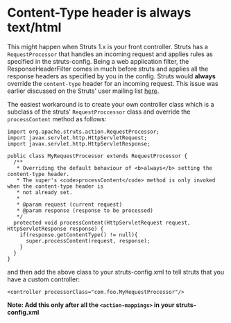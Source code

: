 # Content-Type header is always text/html #
This might happen when Struts 1.x is your front controller. Struts has a `RequestProcessor` that handles an incoming request and applies rules as specified in the struts-config. Being a web application filter, the ResponseHeaderFilter comes in much before struts and applies all the response headers as specified by you in the config. Struts would **always** override the `content-type` header for an incoming request. This issue was earlier discussed on the Struts' user mailing list [here](http://www.nabble.com/RequestProcessor-and-contentType-response-header-td24126068.html).

The easiest workaround is to create your own controller class which is a subclass of the struts' `RequestProccessor` class and override the `processContent` method as follows:
```
import org.apache.struts.action.RequestProcessor;
import javax.servlet.http.HttpServletRequest;
import javax.servlet.http.HttpServletResponse;

public class MyRequestProcessor extends RequestProcessor {
  /**
   * Overriding the default behaviour of <b>always</b> setting the content-type header.
   * The super's <code>processContent</code> method is only invoked when the content-type header is
   * not already set.
   *
   * @param request (current request)
   * @param response (response to be processed)
   */
  protected void processContent(HttpServletRequest request, HttpServletResponse response) {
    if(response.getContentType() != null){
      super.processContent(request, response);
    }        
  }
}
```
and then add the above class to your struts-config.xml to tell struts that you have a custom controller:
```
<controller processorClass="com.foo.MyRequestProcessor"/>
```
**Note: Add this only after all the `<action-mappings>` in your struts-config.xml**

